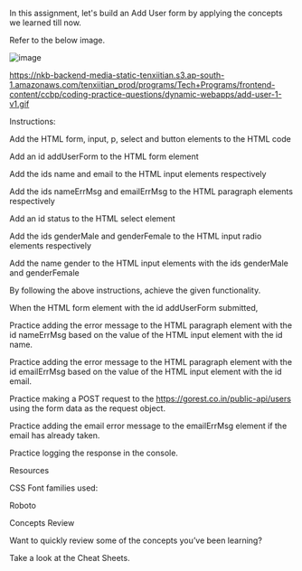 In this assignment, let's build an Add User form by applying the concepts we learned till now.

Refer to the below image.

![image](https://github.com/bukka5sandhya/CP-20-Add-User-Javascript/assets/133884532/275866a4-2593-48d4-803b-6575fe058b15)

https://nkb-backend-media-static-tenxiitian.s3.ap-south-1.amazonaws.com/tenxiitian_prod/programs/Tech+Programs/frontend-content/ccbp/coding-practice-questions/dynamic-webapps/add-user-1-v1.gif

Instructions:

Add the HTML form, input, p, select and button elements to the HTML code

Add an id addUserForm to the HTML form element

Add the ids name and email to the HTML input elements respectively

Add the ids nameErrMsg and emailErrMsg to the HTML paragraph elements respectively

Add an id status to the HTML select element

Add the ids genderMale and genderFemale to the HTML input radio elements respectively

Add the name gender to the HTML input elements with the ids genderMale and genderFemale

By following the above instructions, achieve the given functionality.

When the HTML form element with the id addUserForm submitted,

Practice adding the error message to the HTML paragraph element with the id nameErrMsg based on the value of the HTML input element with the id name.


Practice adding the error message to the HTML paragraph element with the id emailErrMsg based on the value of the HTML input element with the id email.

Practice making a POST request to the https://gorest.co.in/public-api/users using the form data as the request object.

Practice adding the email error message to the emailErrMsg element if the email has already taken.

Practice logging the response in the console.

Resources

CSS Font families used:

Roboto

Concepts Review

Want to quickly review some of the concepts you’ve been learning?

Take a look at the Cheat Sheets.
